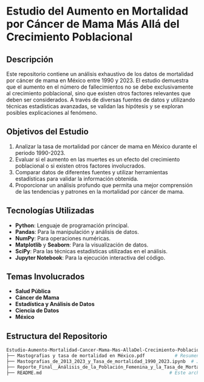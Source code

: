 # Estudio del Aumento en Mortalidad por Cáncer de Mama Más Allá del Crecimiento Poblacional

## Descripción

Este repositorio contiene un análisis exhaustivo de los datos de mortalidad por cáncer de mama en México entre 1990 y 2023. El estudio demuestra que el aumento en el número de fallecimientos no se debe exclusivamente al crecimiento poblacional, sino que existen otros factores relevantes que deben ser considerados. A través de diversas fuentes de datos y utilizando técnicas estadísticas avanzadas, se validan las hipótesis y se exploran posibles explicaciones al fenómeno.

## Objetivos del Estudio

1. Analizar la tasa de mortalidad por cáncer de mama en México durante el periodo 1990-2023.
2. Evaluar si el aumento en las muertes es un efecto del crecimiento poblacional o si existen otros factores involucrados.
3. Comparar datos de diferentes fuentes y utilizar herramientas estadísticas para validar la información obtenida.
4. Proporcionar un análisis profundo que permita una mejor comprensión de las tendencias y patrones en la mortalidad por cáncer de mama.

## Tecnologías Utilizadas

- **Python**: Lenguaje de programación principal.
- **Pandas**: Para la manipulación y análisis de datos.
- **NumPy**: Para operaciones numéricas.
- **Matplotlib** y **Seaborn**: Para la visualización de datos.
- **SciPy**: Para las técnicas estadísticas utilizadas en el análisis.
- **Jupyter Notebook**: Para la ejecución interactiva del código.

## Temas Involucrados

- **Salud Pública**
- **Cáncer de Mama**
- **Estadística y Análisis de Datos**
- **Ciencia de Datos**
- **México**

## Estructura del Repositorio

```bash
Estudio-Aumento-Mortalidad-Cancer-Mama-Mas-AllaDel-Crecimiento-Poblacional/
├── Mastografias y tasa de mortalidad en México.pdf           # Resumen en PDF del análisis realizado
├── Mastografias_de_2013_2023_y_Tasa_de_mortalidad_1990_2023.ipynb  # Jupyter Notebook con el análisis de datos
├── Reporte_Final__Análisis_de_la_Población_Femenina_y_la_Tasa_de_Mortalidad.pdf  # Reporte final del estudio
├── README.md                                               # Este archivo
